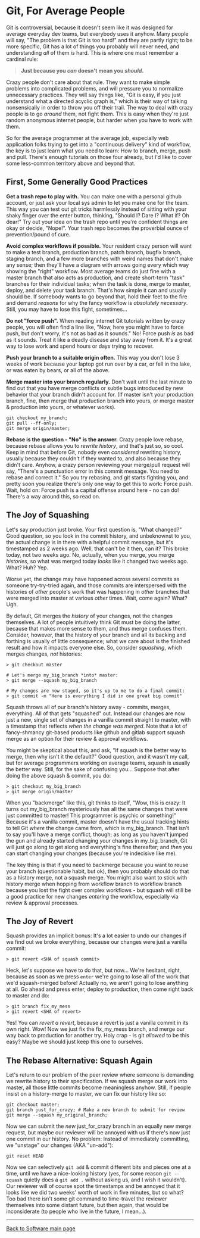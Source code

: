 # Git, For Average People

Git is controversial, because it doesn't seem like it was designed for average everyday dev teams, but everybody uses it anyhow. Many people will say, "The problem is that Git is too hard!" and they are partly right; to be more specific, Git has a lot of things you probably will never need, and understanding *all* of them *is* hard. This is where one must remember a cardinal rule:

>  **Just because you _can_ doesn't mean you _should_.**

Crazy people don't care about that rule. They want to make simple problems into complicated problems, and will pressure you to normalize unnecessary practices. They will say things like, "Git is easy, if you just understand what a directed acyclic graph is," which is their way of talking nonsensically in order to throw you off their trail. The way to deal with crazy people is to go *around* them, not fight them. This is easy when they're just random anonymous internet people, but harder when you have to work with them.

So for the average programmer at the average job, especially web application folks trying to get into a "continuous delivery" kind of workflow, the key is to just learn what you need to learn: How to branch, merge, push and pull. There's enough tutorials on those four already, but I'd like to cover some less-common territory above and beyond that.

## First, Some Generally Good Practices

**Get a trash repo to play with.** You can make one with a personal github account, or just ask your local sys admin to let you make one for the team. This way you can test out git tricks harmlessly instead of sitting with your shaky finger over the enter button, thinking, "Should I? Dare I? What if? Oh dear!" Try out your idea on the trash repo until you're confident things are okay or decide, "Nope!". Your trash repo becomes the proverbial ounce of prevention/pound of cure.

**Avoid complex workflows if possible.** Your resident crazy person will want to make a test branch, production branch, patch branch, bugfix branch, staging branch, and a few more branches with weird names that don't make any sense; then they'll have a diagram with arrows going every which way showing the "right" workflow. Most average teams do just fine with a master branch that also acts as production, and create short-term "task" branches for their individual tasks; when the task is done, merge to master, deploy, and delete your task branch. That's how simple it can and usually should be. If somebody wants to go beyond that, hold their feet to the fire and demand *reasons* for why the fancy workflow is *absolutely necessary*. Still, you may have to lose this fight, sometimes...

**Do not "force push".** When reading internet Git tutorials written by crazy people, you will often find a line like, "Now, here you might have to force push, but don't worry, it's not as bad as it sounds." No! Force push *is* as bad as it sounds. Treat it like a deadly disease and stay away from it. It's a great way to lose work and spend hours or days trying to recover.

**Push your branch to a suitable origin often.** This way you don't lose 3 weeks of work because your laptop got run over by a car, or fell in the lake, or was eaten by bears, or all of the above.

**Merge master into your branch regularly.** Don't wait until the last minute to find out that you have merge conflicts or subtle bugs introduced by new behavior that your branch didn't account for. (If master isn't your production branch, fine, then merge that production branch into yours, or merge master & production into yours, or whatever works).

    git checkout my_branch;
    git pull --ff-only;
    git merge origin/master;

**Rebase is the question - "No" is the answer.** Crazy people love rebase, because rebase allows you to _rewrite history_, and that's just so, so cool. Keep in mind that before Git, nobody even _considered_ rewriting history, usually because they couldn't if they wanted to, and also because they didn't care. Anyhow, a crazy person reviewing your merge/pull request will say, "There's a punctuation error in this commit message. You need to rebase and correct it." So you try rebasing, and git starts fighting you, and pretty soon you realize there's only one way to get this to work: Force push. Wait, hold on: Force push is a capital offense around here - no can do! There's a way around this, so read on.

## The Joy of Squashing

Let's say production just broke. Your first question is, "What changed?" Good question, so you look in the commit history, and unbeknownst to you, the actual change is in there with a helpful commit message, but it's timestamped as 2 weeks ago. Well, that can't be it then, can it? This broke today, not two weeks ago. No, actually, when you merge, you merge _histories_, so what was merged today *looks* like it changed two weeks ago. What? Huh? Yep.

Worse yet, the change may have happened across several commits as someone try-try-tried again, and those commits are interspersed with the histories of _other_ people's work that was happening in _other_ branches that were merged into master at various _other_ times. Wait, come again? What? Ugh.

By default, Git merges the *history* of your changes, not the changes themselves. A lot of people intuitively think Git must be doing the latter, because that makes more sense to them, and thus merge confuses them. Consider, however, that the history of your branch and all its backing and forthing is usually of little consequence; what we care about is the finished result and how it impacts everyone else. So, consider *squashing*, which merges changes, *not* histories:

    > git checkout master

    # Let's merge my_big_branch *into* master:
    > git merge --squash my_big_branch

    # My changes are now staged, so it's up to me to do a final commit:
    > git commit -m "Here is everything I did in one great big commit"

Squash throws all of our branch's history away - commits, merges, everything. All of that gets "squashed" out. Instead our changes are now just a new, single set of changes in a vanilla commit straight to master, with a timestamp that reflects *when the change was merged*. Note that a lot of fancy-shmancy git-based products like github and gitlab support squash merge as an option for their review & approval workflows.

You might be skeptical about this, and ask, "If squash is the better way to merge, then why isn't it the default?" Good question, and it wasn't my call, but for average programmers working on average teams, squash is usually the better way. Still, for the sake of confusing you... Suppose that after doing the above squash & commit, you do:

    > git checkout my_big_branch
    > git merge origin/master

When you "backmerge" like this, git thinks to itself, "Wow, this is crazy: It turns out my_big_branch mysteriously has all the same changes that were just committed to master! This programmer is psychic or something!" Because it's a vanilla commit, master doesn't have the usual tracking hints to tell Git *where* the change came from, which is my_big_branch. That isn't to say you'll have a merge conflict, though; as long as you haven't jumped the gun and already started changing your changes in my_big_branch,  Git will just go along to get along and everything's fine thereafter; and *then* you can start changing your changes (because you're indecisive like me).

The key thing is that if you need to backmerge because you want to reuse your branch (questionable habit, but ok), then you probably should do that as a history merge, not a squash merge. You might also want to stick with history merge when hopping from workflow branch to workflow branch because you lost the fight over complex workflows - but squash will still be a good practice for new changes *entering* the workflow, especially via review & approval processes.

## The Joy of Revert

Squash provides an implicit bonus: It's a lot easier to undo our changes if we find out we broke everything, because our changes were just a vanilla commit:

    > git revert <SHA of squash commit>

Heck, let's suppose we have to do that, but now... We're hesitant, right, because as soon as we press `enter` we're going to lose all of the work that we'd squash-merged before! Actually no, we aren't going to lose anything at all. Go ahead and press enter, deploy to production, then come right back to master and do:

    > git branch fix_my_mess
    > git revert <SHA of revert>

Yes! You can *revert a revert*, because a revert is just a vanilla commit in its own right. Wow! Now we just fix the fix_my_mess branch, and merge our way back to production for another try. Holy crap - is git *allowed* to be this easy? Maybe we should just keep this one to ourselves.

## The Rebase Alternative: Squash Again

Let's return to our problem of the peer review where someone is demanding we rewrite history to their specification. If we squash merge our work into master, all those little commits become meaningless anyhow. Still, if people insist on a history-merge to master, we can fix our history like so:

    git checkout master;
    git branch just_for_crazy; # Make a new branch to submit for review
    git merge --squash my_original_branch;

Now we can submit the *new* just_for_crazy branch in an equally new merge request, but maybe our reviewer will be annoyed with us if there's now just one commit in our history. No problem: Instead of immediately committing, we "unstage" our changes (AKA "un-add"):

    git reset HEAD

Now we can selectively `git add` & commit different bits and pieces one at a time, until we have a nice-looking history (yes, for some reason `git --squash` quietly does a `git add .` without asking us, and I wish it wouldn't). Our reviewer will of course spot the timestamps and be annoyed that it looks like we did two weeks' worth of work in five minutes, but so what? Too bad there isn't some git command to time-travel the reviewer themselves into some distant future, but then again, that would be inconsiderate (to people who live in the future, I mean...).

----

[Back to Software main page](./README.md)
